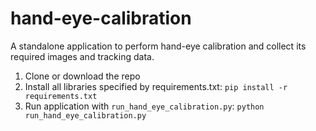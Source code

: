 # hand-eye-calibration
A standalone application to perform hand-eye calibration and collect its required images and tracking data.

1) Clone or download the repo
2) Install all libraries specified by requirements.txt:
`pip install -r requirements.txt`
3) Run application with `run_hand_eye_calibration.py`:
`python run_hand_eye_calibration.py`